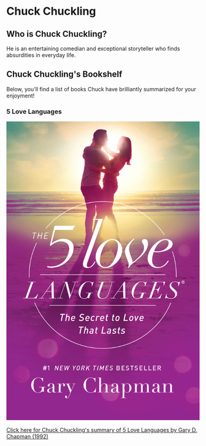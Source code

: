 # Chuck Chuckling

## Who is Chuck Chuckling?

He is an entertaining comedian and exceptional storyteller who finds absurdities in everyday life.

## Chuck Chuckling's Bookshelf

Below, you'll find a list of books Chuck have brilliantly summarized for your enjoyment!

### 5 Love Languages

![5_Love_Languages Cover](/Chuck_Chuckling/5_Love_Languages.jpg)

[Click here for Chuck Chuckling's summary of 5 Love Languages by Gary D. Chapman (1992)](/Chuck_Chuckling/5_Love_Languages_by_Gary_Chapman_and_Chuck_Chuckling.md)

